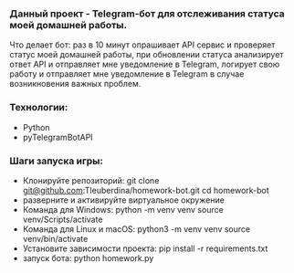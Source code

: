 ### Данный проект - Telegram-бот для отслеживания статуса моей домашней работы.
Что делает бот: раз в 10 минут опрашивает API сервис и проверяет статус моей домашней работы, при обновлении статуса анализирует ответ API и отправляет мне уведомление в Telegram, логирует свою работу и отправляет мне уведомление в Telegram в случае возникновения важных проблем.

### Технологии:
* Python
* pyTelegramBotAPI

### Шаги запуска игры:
* Клонируйте репозиторий: git clone git@github.com:Tleuberdina/homework-bot.git
cd homework-bot
* разверните и активируйте виртуальное окружение
* Команда для Windows:
python -m venv venv source venv/Scripts/activate
* Команда для Linux и macOS:
python3 -m venv venv source venv/bin/activate
* Установите зависимости проекта: pip install -r requirements.txt
* запуск бота: python homework.py
